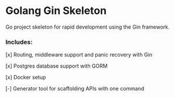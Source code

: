 # Golang Gin Skeleton

Go project skeleton for rapid development using the Gin framework.

### Includes:
[x] Routing, middleware support and panic recovery with Gin

[x] Postgres database support with GORM

[x] Docker setup

[-] Generator tool for scaffolding APIs with one command 
